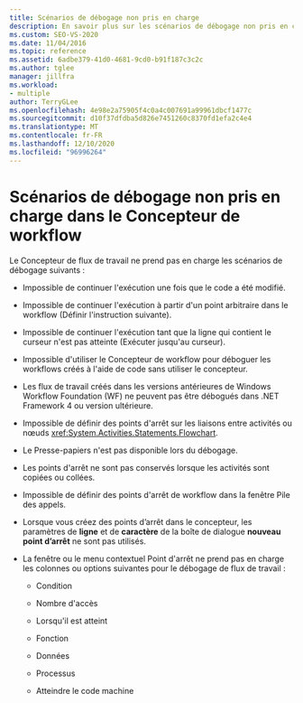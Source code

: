 ```yaml
---
title: Scénarios de débogage non pris en charge
description: En savoir plus sur les scénarios de débogage non pris en charge dans le Concepteur de flux de travail, par exemple, « l’exécution ne peut pas être poursuivie après la modification du code. »
ms.custom: SEO-VS-2020
ms.date: 11/04/2016
ms.topic: reference
ms.assetid: 6adbe379-41d0-4681-9cd0-b91f187c3c2c
ms.author: tglee
manager: jillfra
ms.workload:
- multiple
author: TerryGLee
ms.openlocfilehash: 4e98e2a75905f4c0a4c007691a99961dbcf1477c
ms.sourcegitcommit: d10f37dfdba5d826e7451260c8370fd1efa2c4e4
ms.translationtype: MT
ms.contentlocale: fr-FR
ms.lasthandoff: 12/10/2020
ms.locfileid: "96996264"
---
```

# <a name="unsupported-debugging-scenarios-in-the-workflow-designer"></a>Scénarios de débogage non pris en charge dans le Concepteur de workflow

Le Concepteur de flux de travail ne prend pas en charge les scénarios de débogage suivants :

- Impossible de continuer l'exécution une fois que le code a été modifié.

- Impossible de continuer l'exécution à partir d'un point arbitraire dans le workflow (Définir l'instruction suivante).

- Impossible de continuer l'exécution tant que la ligne qui contient le curseur n'est pas atteinte (Exécuter jusqu'au curseur).

- Impossible d'utiliser le Concepteur de workflow pour déboguer les workflows créés à l'aide de code sans utiliser le concepteur.

- Les flux de travail créés dans les versions antérieures de Windows Workflow Foundation (WF) ne peuvent pas être débogués dans .NET Framework 4 ou version ultérieure.

- Impossible de définir des points d'arrêt sur les liaisons entre activités ou nœuds <xref:System.Activities.Statements.Flowchart>.

- Le Presse-papiers n'est pas disponible lors du débogage.

- Les points d'arrêt ne sont pas conservés lorsque les activités sont copiées ou collées.

- Impossible de définir des points d'arrêt de workflow dans la fenêtre Pile des appels.

- Lorsque vous créez des points d’arrêt dans le concepteur, les paramètres de **ligne** et de **caractère** de la boîte de dialogue **nouveau point d’arrêt** ne sont pas utilisés.

- La fenêtre ou le menu contextuel Point d'arrêt ne prend pas en charge les colonnes ou options suivantes pour le débogage de flux de travail :

  - Condition

  - Nombre d'accès

  - Lorsqu'il est atteint

  - Fonction

  - Données

  - Processus

  - Atteindre le code machine
